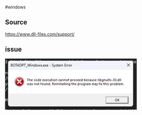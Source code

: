 #windows 

## Source
https://www.dll-files.com/support/

## issue
![](Pasted%20image%2020240127090822.png)